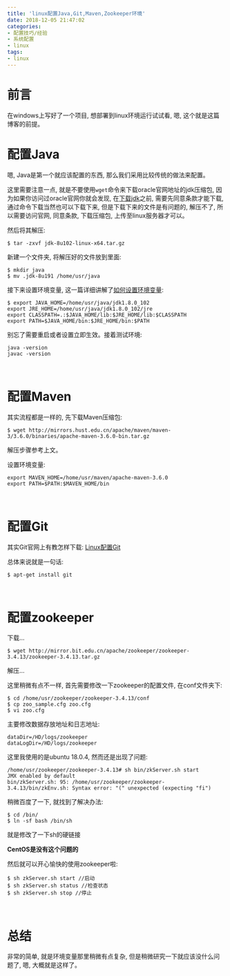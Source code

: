 ```yaml
---
title: 'linux配置Java,Git,Maven,Zookeeper环境'
date: 2018-12-05 21:47:02
categories:
- 配置技巧/经验
- 系统配置
- linux
tags:
- linux
---
```


# 前言

在windows上写好了一个项目, 想部署到linux环境运行试试看, 嗯, 这个就是这篇博客的前提。
<!--more-->
# 配置Java

嗯, Java是第一个就应该配置的东西, 那么我们采用比较传统的做法来配置。

这里需要注意一点, 就是不要使用`wget`命令来下载oracle官网地址的jdk压缩包, 因为如果你访问过oracle官网你就会发现, 在[下载jdk](https://www.oracle.com/technetwork/java/archive-139210.html)之前, 需要先同意条款才能下载, 通过命令下载当然也可以下载下来, 但是下载下来的文件是有问题的, 解压不了, 所以需要访问官网, 同意条款, 下载压缩包, 上传至linux服务器才可以。

然后将其解压:

```shell
$ tar -zxvf jdk-8u102-linux-x64.tar.gz
```

新建一个文件夹, 将解压好的文件放到里面:

```shell
$ mkdir java
$ mv .jdk-8u191 /home/usr/java
```

接下来设置环境变量, 这一篇详细讲解了[如何设置环境变量](/operation_system/linux/linux-path-variable.html):

```shell
$ export JAVA_HOME=/home/usr/java/jdk1.8.0_102
export JRE_HOME=/home/usr/java/jdk1.8.0_102/jre
export CLASSPATH=.:$JAVA_HOME/lib:$JRE_HOME/lib:$CLASSPATH
export PATH=$JAVA_HOME/bin:$JRE_HOME/bin:$PATH
```

别忘了需要重启或者设置立即生效。接着测试环境:

```shell
java -version
javac -version
```

<br>

# 配置Maven

其实流程都是一样的, 先下载Maven压缩包:

```shell
$ wget http://mirrors.hust.edu.cn/apache/maven/maven-3/3.6.0/binaries/apache-maven-3.6.0-bin.tar.gz
```

解压步骤参考上文。

设置环境变量:

```shell
export MAVEN_HOME=/home/usr/maven/apache-maven-3.6.0
export PATH=$PATH:$MAVEN_HOME/bin
```

<br>

# 配置Git

其实Git官网上有教怎样下载: [Linux配置Git](https://git-scm.com/download/linux)

总体来说就是一句话:

```shell
$ apt-get install git
```

<br>

# 配置zookeeper

下载...

```shell
$ wget http://mirror.bit.edu.cn/apache/zookeeper/zookeeper-3.4.13/zookeeper-3.4.13.tar.gz
```

解压...

这里稍微有点不一样, 首先需要修改一下zookeeper的配置文件, 在conf文件夹下:

```shell
$ cd /home/usr/zookeeper/zookeeper-3.4.13/conf
$ cp zoo_sample.cfg zoo.cfg
$ vi zoo.cfg
```

主要修改数据存放地址和日志地址:

```shell
dataDir=/HD/logs/zookeeper
dataLogDir=/HD/logs/zookeeper
```

这里我使用的是ubuntu 18.0.4, 然而还是出现了问题:

```shell
/home/usr/zookeeper/zookeeper-3.4.13# sh bin/zkServer.sh start
JMX enabled by default
bin/zkServer.sh: 95: /home/usr/zookeeper/zookeeper-3.4.13/bin/zkEnv.sh: Syntax error: "(" unexpected (expecting "fi")
```

稍微百度了一下, 就找到了解决办法:

```shell
$ cd /bin/
$ ln -sf bash /bin/sh
```

就是修改了一下sh的硬链接

**CentOS是没有这个问题的**

然后就可以开心愉快的使用zookeeper啦:

```shell
$ sh zkServer.sh start //启动
$ sh zkServer.sh status //检查状态
$ sh zkServer.sh stop //停止
```

<br>

# 总结

非常的简单, 就是环境变量那里稍微有点复杂, 但是稍微研究一下就应该没什么问题了, 嗯, 大概就是这样了。

